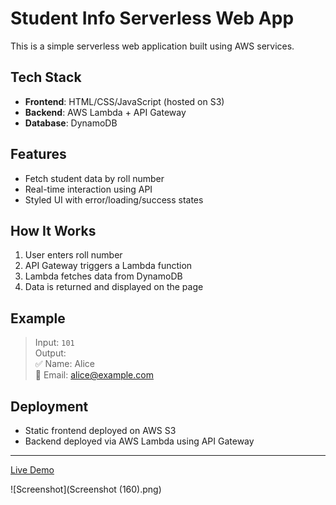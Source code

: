 # Student Info Serverless Web App

This is a simple serverless web application built using AWS services.

## Tech Stack
- **Frontend**: HTML/CSS/JavaScript (hosted on S3)
- **Backend**: AWS Lambda + API Gateway
- **Database**: DynamoDB

## Features
- Fetch student data by roll number
- Real-time interaction using API
- Styled UI with error/loading/success states

## How It Works
1. User enters roll number
2. API Gateway triggers a Lambda function
3. Lambda fetches data from DynamoDB
4. Data is returned and displayed on the page

## Example
> Input: `101`  
> Output:  
> ✅ Name: Alice  
> 📧 Email: alice@example.com

## Deployment
- Static frontend deployed on AWS S3
- Backend deployed via AWS Lambda using API Gateway

---
[Live Demo](https://s3.ap-south-1.amazonaws.com/my.server.less.app-1/index.html)

![Screenshot](Screenshot (160).png)

